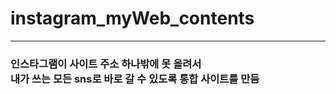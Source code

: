 # instagram_myWeb_contents
<hr>
<h3>인스타그램이 사이트 주소 하나밖에 못 올려서<br>내가 쓰는 모든 sns로 바로 갈 수 있도록 통합 사이트를 만듬</h3>
